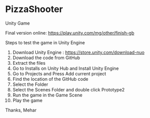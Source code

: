 # PizzaShooter
 Unity Game
 
 Final version online: https://play.unity.com/mg/other/finish-gb
 
 Steps to test the game in Unity Engine
 
 1. Download Unity Engine : https://store.unity.com/download-nuo
 2. Download the code from GitHub
 3. Extract the files
 4. Go to Installs on Unity Hub and Install Unity Engine
 5. Go to Projects and Press Add current project
 6. Find the location of the GitHub code
 7. Select the Folder
 8. Select the Scenes Folder and double click Prototype2 
 9. Run the game in the Game Scene 
 10. Play the game 


Thanks,
Mehar
